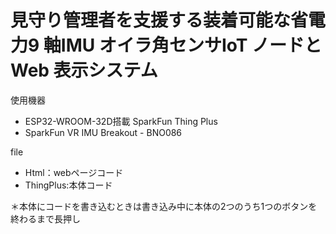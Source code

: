# 見守り管理者を支援する装着可能な省電力9 軸IMU オイラ角センサIoT ノードとWeb 表示システム

使用機器
* ESP32-WROOM-32D搭載 SparkFun Thing Plus　
* SparkFun VR IMU Breakout - BNO086 

file
* Html：webページコード
* ThingPlus:本体コード

＊本体にコードを書き込むときは書き込み中に本体の2つのうち1つのボタンを終わるまで長押し


